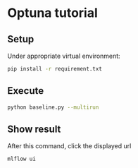 # Optuna tutorial

## Setup
Under appropriate virtual environment:
```sh
pip install -r requirement.txt
```

## Execute

```sh
python baseline.py --multirun
```

## Show result

  After this command, click the displayed url
  ```sh
  mlflow ui
  ```

